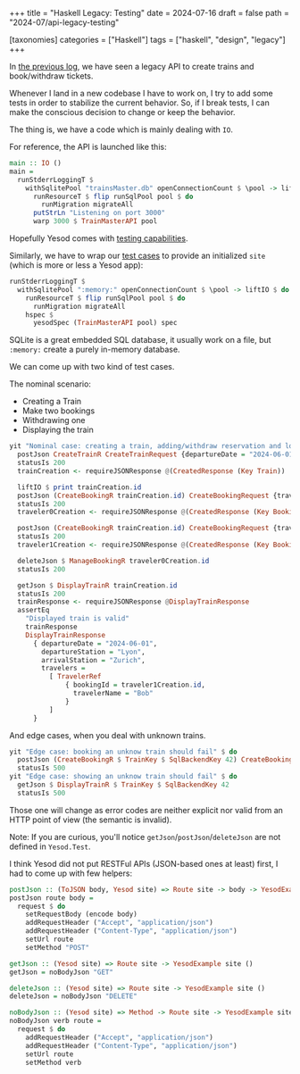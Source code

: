 +++
title = "Haskell Legacy: Testing"
date = 2024-07-16
draft = false
path = "2024-07/api-legacy-testing"

[taxonomies]
categories = ["Haskell"]
tags = ["haskell", "design", "legacy"]
+++

In [the previous log](@/blog/2024-07-09_api-legacy-introduction.md), we have seen a
legacy API to create trains and book/withdraw tickets.

Whenever I land in a new codebase I have to work on, I try to add some tests
in order to stabilize the current behavior.
So, if I break tests, I can make the conscious decision to change or keep
the behavior.

The thing is, we have a code which is mainly dealing with `IO`.

For reference, the API is launched like this:

```haskell
main :: IO ()
main =
  runStderrLoggingT $
    withSqlitePool "trainsMaster.db" openConnectionCount $ \pool -> liftIO $ do
      runResourceT $ flip runSqlPool pool $ do
        runMigration migrateAll
      putStrLn "Listening on port 3000"
      warp 3000 $ TrainMasterAPI pool
```

Hopefully Yesod comes with [testing capabilities](https://hackage.haskell.org/package/yesod-test).

Similarly, we have to wrap our [test cases](https://hackage.haskell.org/package/hspec-2.11.9/docs/Test-Hspec.html#t:Spec)
to provide an initialized `site` (which is more or less a Yesod app):

```haskell
runStderrLoggingT $
  withSqlitePool ":memory:" openConnectionCount $ \pool -> liftIO $ do
    runResourceT $ flip runSqlPool pool $ do
      runMigration migrateAll
    hspec $
      yesodSpec (TrainMasterAPI pool) spec
```

SQLite is a great embedded SQL database, it usually work on a file, but
`:memory:` create a purely in-memory database.

We can come up with two kind of test cases.

The nominal scenario:

* Creating a Train
* Make two bookings
* Withdrawing one
* Displaying the train

```haskell
yit "Nominal case: creating a train, adding/withdraw reservation and looking up" $ do
  postJson CreateTrainR CreateTrainRequest {departureDate = "2024-06-01", departureStation = "Lyon", arrivalStation = "Zurich"}
  statusIs 200
  trainCreation <- requireJSONResponse @(CreatedResponse (Key Train))

  liftIO $ print trainCreation.id
  postJson (CreateBookingR trainCreation.id) CreateBookingRequest {travelerName = "Alice"}
  statusIs 200
  traveler0Creation <- requireJSONResponse @(CreatedResponse (Key Booking))

  postJson (CreateBookingR trainCreation.id) CreateBookingRequest {travelerName = "Bob"}
  statusIs 200
  traveler1Creation <- requireJSONResponse @(CreatedResponse (Key Booking))

  deleteJson $ ManageBookingR traveler0Creation.id
  statusIs 200

  getJson $ DisplayTrainR trainCreation.id
  statusIs 200
  trainResponse <- requireJSONResponse @DisplayTrainResponse
  assertEq
    "Displayed train is valid"
    trainResponse
    DisplayTrainResponse
      { departureDate = "2024-06-01",
        departureStation = "Lyon",
        arrivalStation = "Zurich",
        travelers =
          [ TravelerRef
              { bookingId = traveler1Creation.id,
                travelerName = "Bob"
              }
          ]
      }
```

And edge cases, when you deal with unknown trains.

```haskell
yit "Edge case: booking an unknow train should fail" $ do
  postJson (CreateBookingR $ TrainKey $ SqlBackendKey 42) CreateBookingRequest {travelerName = "Alice"}
  statusIs 500
yit "Edge case: showing an unknow train should fail" $ do
  getJson $ DisplayTrainR $ TrainKey $ SqlBackendKey 42
  statusIs 500
```

Those one will change as error codes are neither explicit nor valid from an
HTTP point of view (the semantic is invalid).

Note: If you are curious, you'll notice `getJson`/`postJson`/`deleteJson` are
not defined in `Yesod.Test`.

I think Yesod did not put RESTFul APIs (JSON-based ones at least) first, I had
to come up with few helpers:

```haskell
postJson :: (ToJSON body, Yesod site) => Route site -> body -> YesodExample site ()
postJson route body =
  request $ do
    setRequestBody (encode body)
    addRequestHeader ("Accept", "application/json")
    addRequestHeader ("Content-Type", "application/json")
    setUrl route
    setMethod "POST"

getJson :: (Yesod site) => Route site -> YesodExample site ()
getJson = noBodyJson "GET"

deleteJson :: (Yesod site) => Route site -> YesodExample site ()
deleteJson = noBodyJson "DELETE"

noBodyJson :: (Yesod site) => Method -> Route site -> YesodExample site ()
noBodyJson verb route =
  request $ do
    addRequestHeader ("Accept", "application/json")
    addRequestHeader ("Content-Type", "application/json")
    setUrl route
    setMethod verb
```
